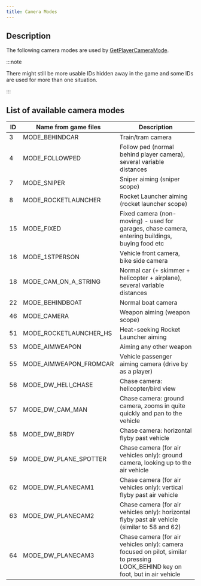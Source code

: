 ```yaml
---
title: Camera Modes
---
```


## Description

The following camera modes are used by [GetPlayerCameraMode](../functions/GetPlayerCameraMode).

:::note

There might still be more usable IDs hidden away in the game and some IDs are used for more than one situation.

:::

## List of available camera modes

| ID  | Name from game files   | Description                                                                                                                    |
| --- | ---------------------- | ------------------------------------------------------------------------------------------------------------------------------ |
| 3   | MODE_BEHINDCAR         | Train/tram camera                                                                                                              |
| 4   | MODE_FOLLOWPED         | Follow ped (normal behind player camera), several variable distances                                                           |
| 7   | MODE_SNIPER            | Sniper aiming (sniper scope)                                                                                                   |
| 8   | MODE_ROCKETLAUNCHER    | Rocket Launcher aiming (rocket launcher scope)                                                                                 |
| 15  | MODE_FIXED             | Fixed camera (non-moving) - used for garages, chase camera, entering buildings, buying food etc                                |
| 16  | MODE_1STPERSON         | Vehicle front camera, bike side camera                                                                                         |
| 18  | MODE_CAM_ON_A_STRING   | Normal car (+ skimmer + helicopter + airplane), several variable distances                                                     |
| 22  | MODE_BEHINDBOAT        | Normal boat camera                                                                                                             |
| 46  | MODE_CAMERA            | Weapon aiming (weapon scope)                                                                                                   |
| 51  | MODE_ROCKETLAUNCHER_HS | Heat-seeking Rocket Launcher aiming                                                                                            |
| 53  | MODE_AIMWEAPON         | Aiming any other weapon                                                                                                        |
| 55  | MODE_AIMWEAPON_FROMCAR | Vehicle passenger aiming camera (drive by as a player)                                                                         |
| 56  | MODE_DW_HELI_CHASE     | Chase camera: helicopter/bird view                                                                                             |
| 57  | MODE_DW_CAM_MAN        | Chase camera: ground camera, zooms in quite quickly and pan to the vehicle                                                     |
| 58  | MODE_DW_BIRDY          | Chase camera: horizontal flyby past vehicle                                                                                    |
| 59  | MODE_DW_PLANE_SPOTTER  | Chase camera (for air vehicles only): ground camera, looking up to the air vehicle                                             |
| 62  | MODE_DW_PLANECAM1      | Chase camera (for air vehicles only): vertical flyby past air vehicle                                                          |
| 63  | MODE_DW_PLANECAM2      | Chase camera (for air vehicles only): horizontal flyby past air vehicle (similar to 58 and 62)                                 |
| 64  | MODE_DW_PLANECAM3      | Chase camera (for air vehicles only): camera focused on pilot, similar to pressing LOOK_BEHIND key on foot, but in air vehicle |
